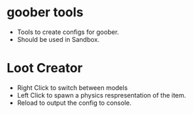 # goober tools
* Tools to create configs for goober.
* Should be used in Sandbox.

# Loot Creator
* Right Click to switch between models
* Left Click to spawn a physics respresentation of the item.
* Reload to output the config to console.
